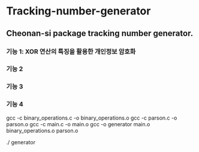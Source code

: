 # Tracking-number-generator
## Cheonan-si package tracking number generator.

### 기능 1: XOR 연산의 특징을 활용한 개인정보 암호화

### 기능 2

### 기능 3

### 기능 4

gcc -c binary_operations.c -o binary_operations.o
gcc -c parson.c -o parson.o
gcc -c main.c -o main.o
gcc -o generator main.o binary_operations.o parson.o

./ generator



